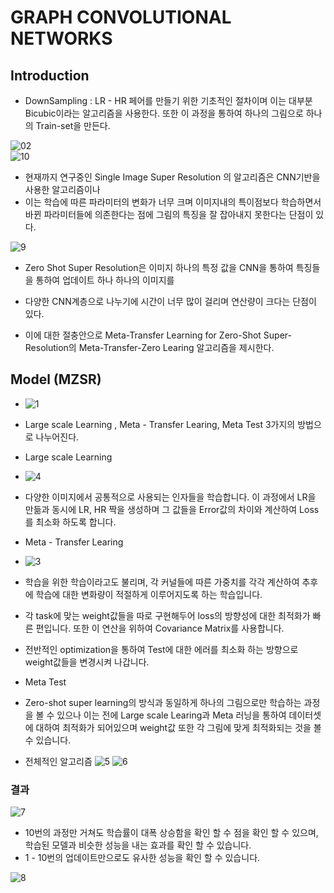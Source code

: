 # GRAPH CONVOLUTIONAL NETWORKS

## Introduction
- DownSampling : LR - HR 페어를 만들기 위한 기초적인 절차이며 이는 대부분 Bicubic이라는 알고리즘을 사용한다. 또한 이 과정을 통하여 하나의 그림으로 하나의 Train-set을 만든다.

![02](https://user-images.githubusercontent.com/69898343/158175577-6b092a06-2b30-4b0c-b26f-7fa473fb3979.png)  
![10](https://user-images.githubusercontent.com/69898343/158180194-24510a5a-fd57-4a6d-9748-c3421ff7290c.png)

- 현재까지 연구중인 Single Image Super Resolution 의 알고리즘은 CNN기반을 사용한 알고리즘이나 
- 이는 학습에 따른 파라미터의 변화가 너무 크며 이미지내의 특이점보다 학습하면서 바뀐 파라미터들에 의존한다는 점에 그림의 특징을 잘 잡아내지 못한다는 단점이 있다. 

![9](https://user-images.githubusercontent.com/69898343/158175908-9502defd-468b-487d-a264-384e8ebe8d35.png)

- Zero Shot Super Resolution은 이미지 하나의 특정 값을 CNN을 통하여 특징들을 통하여 업데이트 하나 하나의 이미지를 
- 다양한 CNN계층으로 나누기에 시간이 너무 많이 걸리며 연산량이 크다는 단점이 있다. 

- 이에 대한 절충안으로 Meta-Transfer Learning for Zero-Shot Super-Resolution의 Meta-Transfer-Zero Learing 알고리즘을 제시한다.

## Model (MZSR)
- ![1](https://user-images.githubusercontent.com/69898343/158174901-ac307337-3626-469f-8354-ba531352e9b4.png)
- Large scale Learning , Meta - Transfer Learing, Meta Test 3가지의 방법으로 나누어진다.

- Large scale Learning
- ![4](https://user-images.githubusercontent.com/69898343/158171348-b340fdda-cace-4bf7-96cd-3cb3d95bba7d.png)
- 다양한 이미지에서 공통적으로 사용되는 인자들을 학습합니다. 이 과정에서 LR을 만듦과 동시에 LR, HR 짝을 생성하며 그 값들을 Error값의 차이와 계산하여 Loss를 최소화 하도록 합니다.

- Meta - Transfer Learing
- ![3](https://user-images.githubusercontent.com/69898343/158168747-b9629673-228d-4749-a861-53ca011056af.png)
- 학습을 위한 학습이라고도 불리며, 각 커널들에 따른 가중치를 각각 계산하여 추후에 학습에 대한 변화량이 적절하게 이루어지도록 하는 학습입니다.
- 각 task에 맞는 weight값들을 따로 구현해두어 loss의 방향성에 대한 최적화가 빠른 편입니다. 또한 이 연산을 위하여 Covariance Matrix를 사용합니다.
- 전반적인 optimization을 통하여 Test에 대한 에러를 최소화 하는 방향으로 weight값들을 변경시켜 나갑니다.

- Meta Test
- Zero-shot super learning의 방식과 동일하게 하나의 그림으로만 학습하는 과정을 볼 수 있으나 이는 전에 Large scale Learing과 Meta 러닝을 통하여 데이터셋에 대하여 최적화가 되어있으며 weight값 또한 각 그림에 맞게 최적화되는 것을 볼 수 있습니다.

- 전체적인 알고리즘
![5](https://user-images.githubusercontent.com/69898343/158173547-538152a4-e82a-4735-9437-3f548e751315.png)
![6](https://user-images.githubusercontent.com/69898343/158173926-cdfeb416-c1d9-4511-a6cf-32b8909ab662.png)


### 결과
![7](https://user-images.githubusercontent.com/69898343/158174231-04d819e0-327a-4213-b793-8ecabfb28003.png)
- 10번의 과정만 거쳐도 학습률이 대폭 상승함을 확인 할 수 점을 확인 할 수 있으며, 학습된 모델과 비슷한 성능을 내는 효과를 확인 할 수 있습니다.
- 1 - 10번의 업데이트만으로도 유사한 성능을 확인 할 수 있습니다.

![8](https://user-images.githubusercontent.com/69898343/158174641-4c1f2ee4-f499-4afc-9d2b-39451ec0b57c.png)

